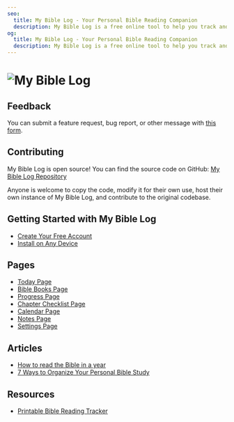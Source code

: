 ```yaml
---
seo:
  title: My Bible Log - Your Personal Bible Reading Companion
  description: My Bible Log is a free online tool to help you track and organize your Bible reading journey
og:
  title: My Bible Log - Your Personal Bible Reading Companion
  description: My Bible Log is a free online tool to help you track and organize your Bible reading journey
---
```


<h1>
  <img src="/share.jpg" alt="My Bible Log">
</h1>

## Feedback

You can submit a feature request, bug report, or other message with [this form](/feedback).

## Contributing

My Bible Log is open source! You can find the source code on GitHub: [My Bible Log Repository](https://github.com/mybiblelog/mybiblelog-nuxt)

Anyone is welcome to copy the code, modify it for their own use, host their own instance of My Bible Log, and contribute to the original codebase.

## Getting Started with My Bible Log

* [Create Your Free Account](/about/page-features--login)
* [Install on Any Device](/about/page-features--install)

## Pages

* [Today Page](/about/page-features--today)
* [Bible Books Page](/about/page-features--bible-books)
* [Progress Page](/about/page-features--progress)
* [Chapter Checklist Page](/about/page-features--chapter-checklist)
* [Calendar Page](/about/page-features--calendar)
* [Notes Page](/about/page-features--notes)
* [Settings Page](/about/page-features--settings)

## Articles

* [How to read the Bible in a year](/about/how-to--read-the-bible-in-a-year)
* [7 Ways to Organize Your Personal Bible Study](/about/how-to--organize-your-personal-bible-study)

<!--
* [How to read the New Testament in 90 days](/about/how-to--read-the-new-testament-in-90-days)
* [How to build a strong Bible reading habit](/about/how-to--build-a-strong-bible-reading-habit)
-->

## Resources

* [Printable Bible Reading Tracker](/resources/printable-bible-reading-tracker)
